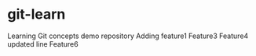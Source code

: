 # git-learn

Learning Git concepts demo repository
Adding feature1
Feature3
Feature4 updated line
Feature6
